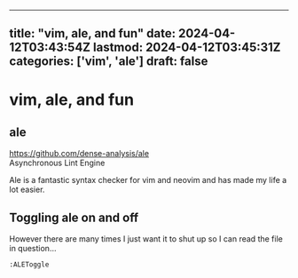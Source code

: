 
---
title: "vim, ale, and fun"
date: 2024-04-12T03:43:54Z
lastmod: 2024-04-12T03:45:31Z
categories: ['vim', 'ale']
draft: false
---


# vim, ale, and fun
## ale
https://github.com/dense-analysis/ale  
Asynchronous Lint Engine

Ale is a fantastic syntax checker for vim and neovim and has made my life a lot easier.

## Toggling ale on and off
However there are many times I just want it to shut up so I can read the file in question…

```
:ALEToggle
```


<!-- #public #vim #ale -->

<!-- {BearID:C1AF76CB-8BB5-44E7-A9EF-F8DD1580A388} -->
